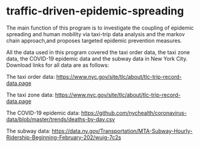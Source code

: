 # traffic-driven-epidemic-spreading
The main function of this program is to investigate the coupling of epidemic spreading and human mobility via taxi-trip data analysis and the markov chain approach,and proposes targeted epidemic prevention measures.

All the data used in this program covered the taxi order data, the taxi zone data, the COVID-19 epidemic data and the subway data in New York City. Download links for all data are as follows:

The taxi order data:
https://www.nyc.gov/site/tlc/about/tlc-trip-record-data.page

The taxi zone data:
https://www.nyc.gov/site/tlc/about/tlc-trip-record-data.page

The COVID-19 epidemic data:
https://github.com/nychealth/coronavirus-data/blob/master/trends/deaths-by-day.csv

The subway data:
https://data.ny.gov/Transportation/MTA-Subway-Hourly-Ridership-Beginning-February-202/wujg-7c2s
